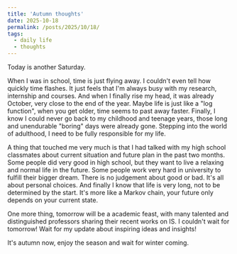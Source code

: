 ```yaml
---
title: 'Autumn thoughts'
date: 2025-10-18
permalink: /posts/2025/10/18/
tags:
  - daily life
  - thoughts
---
```


Today is another Saturday.


When I was in school, time is just flying away. I couldn't even tell how quickly time flashes.
It just feels that I'm always busy with my research, internship and courses.
And when I finally rise my head, it was already October, very close to the end of the year.
Maybe life is just like a "log function", when you get older, time seems to past away faster.
Finally, I know I could never go back to my childhood and teenage years, those long and unendurable "boring" days were already gone.
Stepping into the world of adulthood, I need to be fully responsible for my life.


A thing that touched me very much is that I had talked with my high school classmates about current situation and future plan in the past two months.
Some people did very good in high school, but they want to live a relaxing and normal life in the future.
Some people work very hard in university to fulfill their bigger dream.
There is no judgement about good or bad. It's all about personal choices.
And finally I know that life is very long, not to be determined by the start.
It's more like a Markov chain, your future only depends on your current state.


One more thing, tomorrow will be a academic feast, with many talented and distinguished professors sharing their recent works on IS.
I couldn't wait for tomorrow! Wait for my update about inspiring ideas and insights!


It's autumn now, enjoy the season and wait for winter coming.
